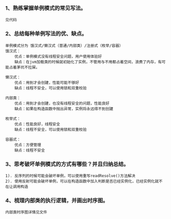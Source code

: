 ### 1、熟练掌握单例模式的常见写法。
    见代码
### 2、总结每种单例写法的优、缺点。
    单例模式分为 饿汉式/懒汉式（普通/内部类）/注册式（枚举/容器）
    饿汉式：
        优点：单例模式没有线程安全问题，用户使用体验好
        缺点：在jvm加载类的时候就初始化了实例，不管用与不用都占着空间，浪费了内存，有可能占着茅坑不拉屎。
    
    懒汉式：
        优点：用到才会创建，性能可能不够好
        缺点：线程不安全，可以使用锁和双重校验
        
    内部类：
        优点：用到才会创建，也没有线程安全的问题，性能良好
        缺点：如果在构造函数中抛出异常，实例将永远得不到创建
        
    枚举式：
        优点：性能良好，线程安全
        缺点：线程不安全，可以使用锁和双重校验

    容器式：
        优点：方便管理
        缺点：线程不安全
### 3、思考破坏单例模式的方式有哪些？并且归纳总结。
    1). 反序列的时候可能会破坏单例，可以使用重写readResolve()方法解决
    2). 使用反射可能会破坏单例，可以在构造函数中加入判断是否已经实例化，已经实例化就不在让调用构造
### 4、梳理内部类的执行逻辑，并画出时序图。
    内部类时序图详情见文件